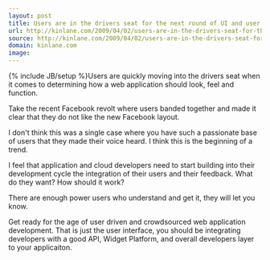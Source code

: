```yaml
---
layout: post
title: Users are in the drivers seat for the next round of UI and user experience development
url: http://kinlane.com/2009/04/02/users-are-in-the-drivers-seat-for-the-next-round-of-ui-and-user-experience-development/
source: http://kinlane.com/2009/04/02/users-are-in-the-drivers-seat-for-the-next-round-of-ui-and-user-experience-development/
domain: kinlane.com
image: 
---
```

{% include JB/setup %}Users are quickly moving into the drivers seat when it comes to determining how a web application should look, feel and function.<p></p>
Take the recent Facebook revolt where users banded together and made it clear that they do not like the new Facebook layout.<p></p>
I don't think this was a single case where you have such a passionate base of users that they made their voice heard. I think this is the beginning of a trend.<p></p>
I feel that application and cloud developers need to start building into their development cycle the integration of their users and their feedback. What do they want? How should it work?<p></p>
There are enough power users who understand and get it, they will let you know.<p></p>
Get ready for the age of user driven and crowdsourced web application development. That is just the user interface, you should be integrating developers with a good API, Widget Platform, and overall developers layer to your applicaiton.